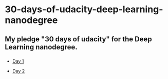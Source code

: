# 30-days-of-udacity-deep-learning-nanodegree

## My pledge "30 days of udacity" for the Deep Learning nanodegree.

###

- [Day 1](Day1/Day1.md)		

- [Day 2](Day2/Day2.md)				